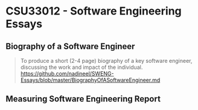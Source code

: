 # **CSU33012 - Software Engineering Essays**

## Biography of a Software Engineer
>To produce a short (2-4 page) biography of a key software engineer, discussing the work and impact of the individual.
https://github.com/nadineel/SWENG-Essays/blob/master/BiographyOfASoftwareEngineer.md

## Measuring Software Engineering Report

